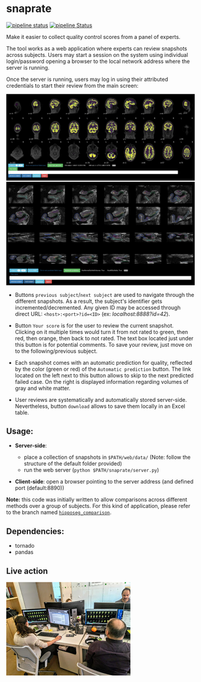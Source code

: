 # snaprate

[![pipeline status](https://img.shields.io/travis/xgrg/snaprate.svg)](https://travis-ci.org/xgrg/snaprate)
[![pipeline Status](https://coveralls.io/repos/github/xgrg/snaprate/badge.svg?branch=master)](https://coveralls.io/github/xgrg/snaprate?branch=master)

Make it easier to collect quality control scores from a panel of experts.

The tool works as a web application where experts can review snapshots across subjects.
Users may start a session on the system using individual login/password opening a
browser to the local network address where the server is running.

Once the server is running, users may log in using their
attributed credentials to start their review from the main screen:

![screenshot2.png](screenshot2.png)
![screenshot3.png](screenshot3.png)

- Buttons `previous subject`/`next subject` are used to navigate through the
different snapshots. As a result, the subject's identifier gets
 incremented/decremented. Any given ID may be accessed through direct URL:
 `<host>:<port>?id=<ID>` (ex: *localhost:8888?id=42*).

- Button `Your score` is for the user to review the current snapshot. Clicking on
it multiple times would turn it from not rated to green, then red, then orange,
then back to not rated. The text box located just under this button is for
potential comments. To save your review, just move on to the following/previous
subject.

- Each snapshot comes with an automatic prediction for quality, reflected by the
color (green or red) of the `Automatic prediction` button. The link located on
the left next to this button allows to skip to the next predicted failed case.
On the right is displayed information regarding volumes of gray and white
matter.

- User reviews are systematically and automatically stored server-side.
Nevertheless, button `download` allows to save them locally in an Excel table.


## Usage:

- **Server-side**:
  - place a collection of snapshots in `$PATH/web/data/` (Note: follow the
    structure of the default folder provided)
  - run the web server (`python $PATH/snaprate/server.py`)

- **Client-side**: open a browser pointing to the server address (and defined
  port (default:8890))

**Note:** this code was initially written to allow comparisons across different
methods over a group of subjects. For this kind of application, please refer to the
branch named [`hipposeg_comparison`](https://github.com/xgrg/snaprate/tree/hipposeg_comparison).

## Dependencies:

- tornado
- pandas

## Live action

![liveaction](liveaction.jpg)
